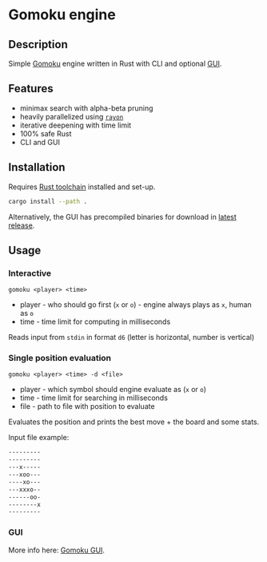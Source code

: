 # Gomoku engine

## Description

Simple [Gomoku](https://en.wikipedia.org/wiki/Gomoku) engine written in Rust with
CLI and optional [GUI](https://github.com/Maneren/gomoku-gui-dioxus).

## Features

- minimax search with alpha-beta pruning
- heavily parallelized using [`rayon`](https://crates.io/crates/rayon)
- iterative deepening with time limit
- 100% safe Rust
- CLI and GUI

## Installation

Requires [Rust toolchain](https://www.rust-lang.org/tools/install) installed
and set-up.

```sh
cargo install --path .
```

Alternatively, the GUI has precompiled binaries for download in
[latest release](https://github.com/Maneren/gomoku-gui-dioxus/releases/latest).

## Usage

### Interactive

`gomoku <player> <time>`

- player - who should go first (`x` or `o`) - engine always plays as `x`,
  human as `o`
- time - time limit for computing in milliseconds

Reads input from `stdin` in format `d6` (letter is horizontal, number is vertical)

### Single position evaluation

`gomoku <player> <time> -d <file>`

- player - which symbol should engine evaluate as (`x` or `o`)
- time - time limit for searching in milliseconds
- file - path to file with position to evaluate

Evaluates the position and prints the best move + the board and some stats.

Input file example:

```txt
---------
---------
---x-----
---xoo---
----xo---
---xxxo--
------oo-
--------x
---------
```

### GUI

More info here: [Gomoku GUI](https://github.com/Maneren/gomoku-gui-dioxus).
